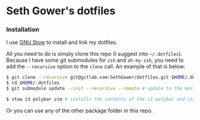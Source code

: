 # Seth Gower's dotfiles

### Installation

I use [GNU Stow](https://www.gnu.org/software/stow/) to install and link my dotfiles. 


All you need to do is simply clone this repo (I suggest into `~/.dotfiles`). Because I have some git submodules for `zsh` and `oh-my-zsh`, you need to add the `--recursive` option to the `clone` call. An example of that is below:

```sh
$ git clone --recursive git@gitlab.com:SethGower/dotfiles.git $HOME/.dotfiles #clones repo and submodules to $HOME/.dotfiles
$ cd $HOME/.dotfiles
$ git submodule update --init --recursive --remote # update to the most recent commit on the remote branch of the submodules

$ stow i3 polybar vim # installs the contents of the i3 polybar and vim directories to the parent dir ($HOME/)
```

Or you can use any of the other package folder in this repo. 
